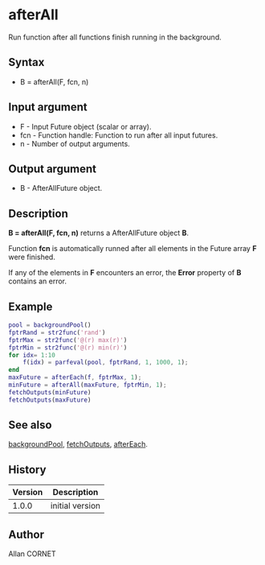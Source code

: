 # afterAll

Run function after all functions finish running in the background.

## Syntax

- B = afterAll(F, fcn, n)

## Input argument

- F - Input Future object (scalar or array).
- fcn - Function handle: Function to run after all input futures.
- n - Number of output arguments.

## Output argument

- B - AfterAllFuture object.

## Description

  <p><b>B = afterAll(F, fcn, n)</b> returns a AfterAllFuture object <b>B</b>.</p>
  <p>Function <b>fcn</b> is automatically runned after all elements in the Future array <b>F</b> were finished.</p>
  <p>If any of the elements in <b>F</b> encounters an error, the <b>Error</b> property of <b>B</b> contains an error.</p>

## Example

```matlab
pool = backgroundPool()
fptrRand = str2func('rand')
fptrMax = str2func('@(r) max(r)')
fptrMin = str2func('@(r) min(r)')
for idx= 1:10
    f(idx) = parfeval(pool, fptrRand, 1, 1000, 1);
end
maxFuture = afterEach(f, fptrMax, 1);
minFuture = afterAll(maxFuture, fptrMin, 1);
fetchOutputs(minFuture)
fetchOutputs(maxFuture)
```

## See also

[backgroundPool](backgroundPool.md), [fetchOutputs](fetchOutputs.md), [afterEach](afterEach.md).

## History

| Version | Description     |
| ------- | --------------- |
| 1.0.0   | initial version |

## Author

Allan CORNET
